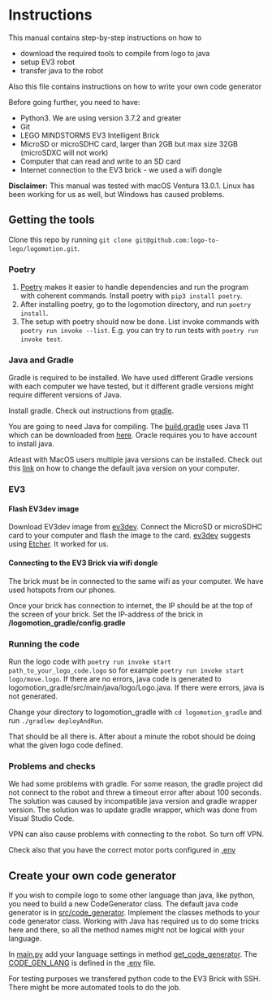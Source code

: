 # Instructions

This manual contains step-by-step instructions on how to
* download the required tools to compile from logo to java
* setup EV3 robot
* transfer java to the robot

Also this file contains instructions on how to write your own code generator

Before going further, you need to have:
* Python3. We are using version 3.7.2 and greater
* Git
* LEGO MINDSTORMS EV3 Intelligent Brick
* MicroSD or microSDHC card, larger than 2GB but max size 32GB (microSDXC will not work)
* Computer that can read and write to an SD card
* Internet connection to the EV3 brick - we used a wifi dongle

**Disclaimer:** This manual was tested with macOS Ventura 13.0.1. Linux has been working for us as well, but Windows has caused problems.

## Getting the tools

Clone this repo by running `git clone git@github.com:logo-to-lego/logomotion.git`.

### Poetry
1. [Poetry](https://pypi.org/project/poetry/) makes it easier to handle dependencies and run the program with coherent commands. Install poetry with `pip3 install poetry`.
2. After installing poetry, go to the logomotion directory, and run `poetry install`.
3. The setup with poetry should now be done. List invoke commands with `poetry run invoke --list`. E.g. you can try to run tests with `poetry run invoke test`.

### Java and Gradle

Gradle is required to be installed. We have used different Gradle versions with each computer we have tested, but it different gradle versions might require different versions of Java.

Install gradle. Check out instructions from [gradle](https://gradle.org/install/).

You are going to need Java for compiling. The [build.gradle](https://github.com/logo-to-lego/logomotion/blob/main/logomotion_gradle/build.gradle) uses Java 11 which can be downloaded from [here](https://www.oracle.com/java/technologies/downloads/). Oracle requires you to have account to install java.

Atleast with MacOS users multiple java versions can be installed. Check out this [link](https://medium.com/reachnow-tech/change-default-java-version-on-mac-a7f01647f126) on how to change the default java version on your computer.

### EV3

#### Flash EV3dev image
Download EV3dev image from [ev3dev](https://www.ev3dev.org/docs/getting-started/). Connect the MicroSD or microSDHC card to your computer and flash the image to the card. [ev3dev](https://www.ev3dev.org/docs/getting-started/) suggests using [Etcher](https://www.balena.io/etcher/). It worked for us.

#### Connecting to the EV3 Brick via wifi dongle
The brick must be in connected to the same wifi as your computer. We have used hotspots from our phones. 

Once your brick has connection to internet, the IP should be at the top of the screen of your brick. Set the IP-address of the brick in **/logomotion_gradle/config.gradle**

### Running the code
Run the logo code with `poetry run invoke start path_to_your_logo_code.logo` so for example `poetry run invoke start logo/move.logo`. If there are no errors, java code is generated to logomotion_gradle/src/main/java/logo/Logo.java. If there were errors, java is not generated. 

Change your directory to logomotion_gradle with `cd logomotion_gradle` and run `./gradlew deployAndRun`. 

That should be all there is. After about a minute the robot should be doing what the given logo code defined.

### Problems and checks

We had some problems with gradle. For some reason, the gradle project did not connect to the robot and threw a timeout error after about 100 seconds. The solution was caused by incompatible java version and gradle wrapper version. The solution was to update gradle wrapper, which was done from Visual Studio Code.

VPN can also cause problems with connecting to the robot. So turn off VPN.

Check also that you have the correct motor ports configured in [.env](https://github.com/logo-to-lego/logomotion/blob/user-manual/.env)

## Create your own code generator

If you wish to compile logo to some other language than java, like python, you need to build a new CodeGenerator class. The default java code generator is in [src/code_generator](https://github.com/logo-to-lego/logomotion/blob/main/src/utils/code_generator.py). Implement the classes methods to your code generator class. Working with Java has required us to do some tricks here and there, so all the method names might not be logical with your language.

In [main.py](https://github.com/logo-to-lego/logomotion/tree/main/src/code_generator) add your language settings in method [get_code_generator](https://github.com/logo-to-lego/logomotion/blob/main/src/main.py#L18). The [CODE_GEN_LANG](https://github.com/logo-to-lego/logomotion/blob/main/src/main.py#L100) is defined in the [.env](https://github.com/logo-to-lego/logomotion/blob/main/.env) file.

For testing purposes we transfered python code to the EV3 Brick with SSH. There might be more automated tools to do the job.

